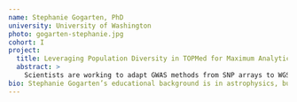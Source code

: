 ```yaml
---
name: Stephanie Gogarten, PhD
university: University of Washington
photo: gogarten-stephanie.jpg
cohort: I
project:
  title: Leveraging Population Diversity in TOPMed for Maximum Analytical Power and Efficient Use of Computational Resources
  abstract: >
    Scientists are working to adapt GWAS methods from SNP arrays to WGS. Often, participants are divided into population groups and analyzed separately. With WGS it is unclear if this approach is beneficial, and potential downsides include wasted computational resources, loss of power (many subjects cannot be assigned to discrete groups), and the social stigma of associating disease outcomes with racial/ethnic groups. I will use BDC to compare the results of pooled and stratified GWAS on multiple TOPMed phenotypes, providing feedback to developers and sharing what I learn about the platform and the most efficient analysis methods with other researchers.
bio: Stephanie Gogarten’s educational background is in astrophysics, but while completing her PhD, she discovered a true passion in developing scientific software and grappling with the complexities of massive datasets. For the past 10 years she has been a member of the Genetic Analysis Center housed in the Department of Biostatistics at the University of Washington, developing R/Bioconductor packages and python-based pipelines focused on phenotype-genotype association testing, initially for SNP arrays and then moving into whole genome sequencing. Her team is currently the Data Coordinating Center for TOPMed.
---
```

